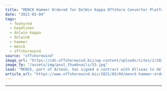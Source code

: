 ```yaml
---
title: "MENCK Hammer Ordered for DolWin Kappa Offshore Converter Platform"
date: "2021-03-04"
tags: 
  - featured
  - headlines
  - dolwin kappa
  - dolwin6
  - hammer
  - menck
  - offshorewind
source: "offshorewind"
image_url: "https://cdn.offshorewind.biz/wp-content/uploads/sites/2/2021/03/04121003/MENCK.jpg"
image_fp: "/assets/img/post_thumbnails/53.jpg"
lead: "MENCK, part of Acteon, has signed a contract with Allseas to deliver pile-driving and"
article_url: "https://www.offshorewind.biz/2021/03/04/menck-hammer-ordered-for-dolwin-kappa-offshore-converter-platform/"
---
```


---

